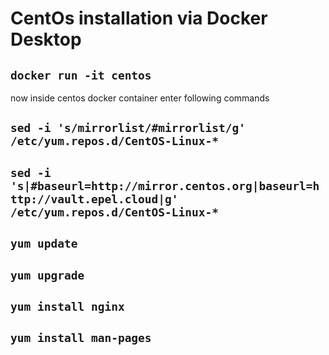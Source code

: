 # CentOs installation via Docker Desktop

## ```docker run -it centos```

now inside centos docker container enter following commands

## ``sed -i 's/mirrorlist/#mirrorlist/g' /etc/yum.repos.d/CentOS-Linux-*``
## ``sed -i 's|#baseurl=http://mirror.centos.org|baseurl=http://vault.epel.cloud|g' /etc/yum.repos.d/CentOS-Linux-*``

## ``yum update``

## ``yum upgrade``


## ``yum install nginx``

## ``yum install man-pages``